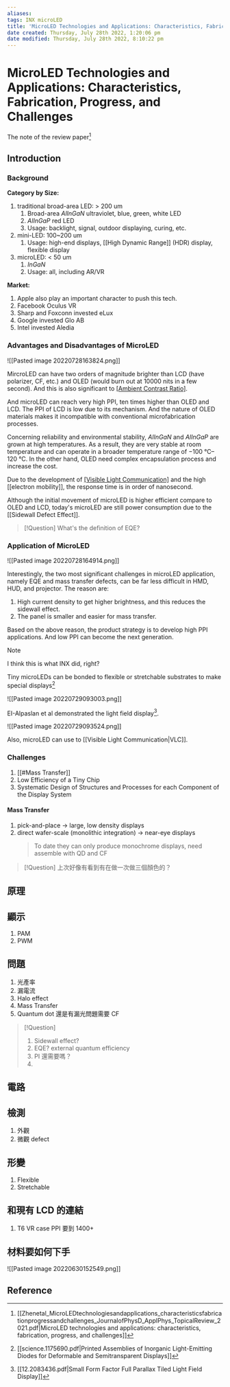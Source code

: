 ```yaml
---
aliases: 
tags: INX microLED 
title: 'MicroLED Technologies and Applications: Characteristics, Fabrication, Progress, and Challenges'
date created: Thursday, July 28th 2022, 1:20:06 pm
date modified: Thursday, July 28th 2022, 8:10:22 pm
---
```


# MicroLED Technologies and Applications: Characteristics, Fabrication, Progress, and Challenges

The note of the review paper[^1]

## Introduction

### Background

**Category by Size:**

1. traditional broad-area LED: > 200 um
	1. Broad-area $AlInGaN$ ultraviolet, blue, green, white LED
	2. $AlInGaP$ red LED
	3. Usage: backlight, signal, outdoor displaying, curing, etc.
2. mini-LED: 100~200 um
	1. Usage: high-end displays, [[High Dynamic Range]] (HDR) display, flexible display
3. microLED: < 50 um
	1. $InGaN$
	2. Usage: all, including AR/VR

**Market:**

1. Apple also play an important character to push this tech.
2. Facebook Oculus VR
3. Sharp and Foxconn invested eLux
4. Google invested Glo AB
5. Intel invested Aledia

### Advantages and Disadvantages of MicroLED

![[Pasted image 20220728163824.png]]

MircroLED can have two orders of magnitude brighter than LCD (have polarizer, CF, etc.) and OLED (would burn out at 10000 nits in a few second). And this is also significant to [[Ambient Contrast Ratio]](ACR).

And microLED can reach very high PPI, ten times higher than OLED and LCD. The PPI of LCD is low due to its mechanism. And the nature of OLED materials makes it incompatible with conventional microfabrication processes.

Concerning reliability and environmental stability, $AlInGaN$ and $AlInGaP$ are grown at high temperatures. As a result, they are very stable at room temperature and can operate in a broader temperature range of −100 °C–120 °C. In the other hand, OLED need complex encapsulation process and increase the cost.

Due to the development of [[Visible Light Communication]](VLC) and the high [[electron mobility]], the response time is in order of nanosecond.

Although the initial movement of microLED is higher efficient compare to OLED and LCD, today's microLED are still power consumption due to the [[Sidewall Defect Effect]].

> [!Question]
> What's the definition of EQE?

### Application of MicroLED

![[Pasted image 20220728164914.png]]

Interestingly, the two most significant challenges in microLED application, namely EQE and mass transfer defects, can be far less difficult in HMD, HUD, and projector. The reason are:

1. High current density to get higher brightness, and this reduces the sidewall effect.
2. The panel is smaller and easier for mass transfer.

Based on the above reason, the product strategy is to develop high PPI applications. And low PPI can become the next generation.

> [!Note]
> I think this is what INX did, right?

Tiny microLEDs can be bonded to flexible or stretchable substrates to make special displays[^2]

![[Pasted image 20220729093003.png]]

EI-Alpaslan et al demonstrated the light field display[^3].

![[Pasted image 20220729093524.png]]

Also, microLED can use to [[Visible Light Communication|VLC]].

### Challenges

1. [[#Mass Transfer]]
2. Low Efficiency of a Tiny Chip
3. Systematic Design of Structures and Processes for each Component of the Display System

#### Mass Transfer

1. pick-and-place -> large, low density displays
2. direct wafer-scale (monolithic integration) -> near-eye displays
	> To date they can only produce monochrome displays, need assemble with QD and CF

> [!Question]
> 上次好像有看到有在做一次做三個顏色的？


## 原理

## 顯示

1. PAM
2. PWM

## 問題

1. 光產率
2. 漏電流
3. Halo effect
4. Mass Transfer
5. Quantum dot 還是有漏光問題需要 CF

> [!Question]
> 1. Sidewall effect?
> 2. EQE? external quantum efficiency
> 3. PI 還需要嗎？
> 4.

## 電路

## 檢測

1. 外觀
2. 微觀 defect

## 形變

1. Flexible
2. Stretchable

## 和現有 LCD 的連結

1. T6 VR case PPI 要到 1400+

## 材料要如何下手

![[Pasted image 20220630152549.png]]
## Reference

[^1]: [[Zhenetal_MicroLEDtechnologiesandapplications_characteristicsfabricationprogressandchallenges_JournalofPhysD_ApplPhys_TopicalReview_2021.pdf|MicroLED technologies and applications: characteristics, fabrication, progress, and challenges]]
[^2]: [[science.1175690.pdf|Printed Assemblies of Inorganic Light-Emitting Diodes for Deformable and Semitransparent Displays]]
[^3]: [[12.2083436.pdf|Small Form Factor Full Parallax Tiled Light Field Display]]